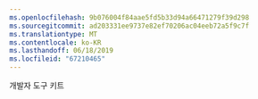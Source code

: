 ```yaml
---
ms.openlocfilehash: 9b076004f84aae5fd5b33d94a66471279f39d298
ms.sourcegitcommit: ad203331ee9737e82ef70206ac04eeb72a5f9c7f
ms.translationtype: MT
ms.contentlocale: ko-KR
ms.lasthandoff: 06/18/2019
ms.locfileid: "67210465"
---
```

개발자 도구 키트